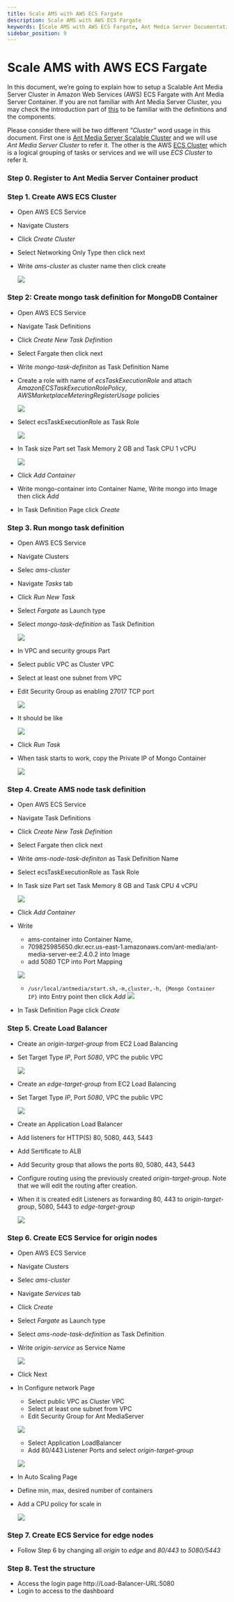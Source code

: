```yaml
---
title: Scale AMS with AWS ECS Fargate 
description: Scale AMS with AWS ECS Fargate
keywords: [Scale AMS with AWS ECS Fargate, Ant Media Server Documentation, Ant Media Server Tutorials]
sidebar_position: 9
---
```


# Scale AMS with AWS ECS Fargate

In this document, we’re going to explain how to setup a Scalable Ant Media Server Cluster in Amazon Web Services (AWS) ECS Fargate with Ant Media Server Container. If you are not familiar with Ant Media Server Cluster, you may check the introduction part of [this](https://github.com/ant-media/Ant-Media-Server/wiki/Scaling-and-Load-Balancing) to be familiar with the definitions and the components.

Please consider there will be two different _"Cluster"_ word usage in this document. First one is [Ant Media Server Scalable Cluster](https://antmedia.io/ant-media-server-cluster) and we will use _Ant Media Server Cluster_ to refer it. The other is the AWS [ECS Cluster](https://docs.aws.amazon.com/AmazonECS/latest/developerguide/clusters.html) which is a logical grouping of tasks or services and we will use _ECS Cluster_ to refer it.

### Step 0. Register to Ant Media Server Container product

### Step 1. Create AWS ECS Cluster
- Open AWS ECS Service
- Navigate Clusters
- Click *Create Cluster*
- Select Networking Only Type then click next
- Write *ams-cluster* as cluster name then click create
  
  ![](@site/static/img/ecs-cluster/ecs-fargate-create-cluster.png)

### Step 2: Create mongo task definition for MongoDB Container
- Open AWS ECS Service
- Navigate Task Definitions
- Click *Create New Task Definition*
- Select Fargate then click next
- Write *mongo-task-definiton* as Task Definition Name
- Create a role with name of *ecsTaskExecutionRole* and attach *AmazonECSTaskExecutionRolePolicy*, *AWSMarketplaceMeteringRegisterUsage* policies

  ![](@site/static/img/ecs-cluster/ecs-task-execution-role.png)

- Select ecsTaskExecutionRole as Task Role
  
  ![](@site/static/img/ecs-cluster/ecs-fargate-mongo-taskdef.png)

- In Task size Part set Task Memory 2 GB and Task CPU 1 vCPU
  
  ![](@site/static/img/ecs-cluster/ecs-fargate-mongo-task-size.png)

- Click *Add Container*
- Write mongo-container into Container Name, Write mongo into Image then click *Add*
- In Task Definition Page click *Create*

### Step 3. Run mongo task definition
- Open AWS ECS Service
- Navigate Clusters
- Selec *ams-cluster*
- Navigate *Tasks* tab
- Click *Run New Task*
- Select *Fargate* as Launch type
- Select *mongo-task-definition* as Task Definition
  
  ![](@site/static/img/ecs-cluster/ecs-fargate-run-mongo-taskdef.png)

- In VPC and security groups Part
- Select public VPC as Cluster VPC
- Select at least one subnet from VPC
- Edit Security Group as enabling 27017 TCP port
  
  ![](@site/static/img/ecs-cluster/ecs-fargate-mongo-security-group.png)

- It should be like
  
  ![](@site/static/img/ecs-cluster/ecs-fargate-mongo-vpc-sg.png)

- Click *Run Task*
- When task starts to work, copy the Private IP of Mongo Container

  ![](@site/static/img/ecs-cluster/ecs-fargete-running-mongo-task.png)

### Step 4. Create AMS node task definition
- Open AWS ECS Service
- Navigate Task Definitions
- Click *Create New Task Definition*
- Select Fargate then click next
- Write *ams-node-task-definiton* as Task Definition Name
- Select ecsTaskExecutionRole as Task Role
- In Task size Part set Task Memory 8 GB and Task CPU 4 vCPU
  
  ![](@site/static/img/ecs-cluster/ecs-fargate-ams-node-taskdef.png)

- Click *Add Container*
- Write 
  - ams-container into Container Name, 
  - 709825985650.dkr.ecr.us-east-1.amazonaws.com/ant-media/ant-media-server-ee:2.4.0.2 into Image 
  - add 5080 TCP into Port Mapping

  ![](@site/static/img/ecs-cluster/ecs-fargate-ams-container-def.png)

  - `/usr/local/antmedia/start.sh,-m,cluster,-h, {Mongo Container IP}` into Entry point
  then click *Add*
  ![](@site/static/img/ecs-cluster/ecs-fargate-ams-entry-point.png)

- In Task Definition Page click *Create*

### Step 5. Create Load Balancer
- Create an *origin-target-group* from EC2 Load Balancing
- Set Target Type *IP*, Port *5080*, VPC the public VPC 

  ![](@site/static/img/ecs-cluster/ecs-fargate-origin-target-group.png)

- Create an *edge-target-group* from EC2 Load Balancing
- Set Target Type *IP*, Port *5080*, VPC the public VPC 

  ![](@site/static/img/ecs-cluster/ecs-fargate-edge-target-group.png)

- Create an Application Load Balancer
- Add listeners for HTTP(S) 80, 5080, 443, 5443 
- Add Sertificate to ALB
- Add Security group that allows the ports 80, 5080, 443, 5443
- Configure routing using the previously created *origin-target-group*. Note that we will edit the routing after creation.
- When it is created edit Listeners as forwarding 80, 443 to *origin-target-group*, 5080, 5443 to *edge-target-group*
  
  ![](@site/static/img/ecs-cluster/ecs-fargate-alb-mapping.png)

### Step 6. Create ECS Service for origin nodes
- Open AWS ECS Service
- Navigate Clusters
- Selec *ams-cluster*
- Navigate *Services* tab
- Click *Create*
- Select *Fargate* as Launch type
- Select *ams-node-task-definition* as Task Definition
- Write *origin-service* as Service Name

  ![](@site/static/img/ecs-cluster/ecs-fargate-origin-service.png)

- Click Next
- In Configure network Page
  - Select public VPC as Cluster VPC
  - Select at least one subnet from VPC
  - Edit Security Group for Ant MediaServer
  
  ![](@site/static/img/ecs-cluster/ecs-fargate-ams-security-group.png)

  - Select Application LoadBalancer
  - Add 80/443 Listener Ports and select *origin-target-group*

  ![](@site/static/img/ecs-cluster/ecs-fargate-service-alb-configuration.png)

- In Auto Scaling Page  
- Define min, max, desired number of containers
- Add a CPU policy for scale in

  ![](@site/static/img/ecs-cluster/ecs-fargate-autoscale.png)


### Step 7. Create ECS Service for edge nodes
- Follow Step 6 by changing all *origin* to *edge* and *80/443* to *5080/5443*

### Step 8. Test the structure
- Access the login page http://Load-Balancer-URL:5080
- Login to access to the dashboard
